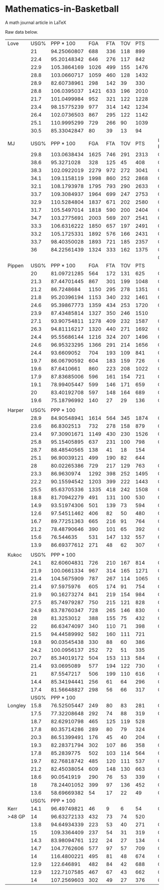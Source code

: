 # Mathematics-in-Basketball
A math journal article in LaTeX

Raw data below.

|         |      |             |      |     |     |      |  |            |              | 
|---------|------|-------------|------|-----|-----|------|--|------------|--------------| 
| Love    | USG% | PPP * 100   | FGA  | FTA | TOV | PTS  |  |            |              | 
|         | 21   | 94.25060807 | 688  | 336 | 118 | 899  |  |            |              | 
|         | 22.4 | 95.20148342 | 646  | 276 | 117 | 842  |  |            |              | 
|         | 22.9 | 105.3864169 | 1026 | 499 | 155 | 1476 |  |            |              | 
|         | 28.8 | 103.0660717 | 1059 | 460 | 128 | 1432 |  |            |              | 
|         | 28.9 | 82.60738961 | 298  | 142 | 39  | 330  |  |            |              | 
|         | 28.8 | 106.0395037 | 1421 | 633 | 196 | 2010 |  |            |              | 
|         | 21.7 | 101.0499984 | 952  | 321 | 122 | 1228 |  |            |              | 
|         | 23.4 | 98.15775239 | 977  | 314 | 142 | 1234 |  |            |              | 
|         | 26.4 | 102.0736503 | 867  | 295 | 122 | 1142 |  |            |              | 
|         | 25.1 | 110.9995299 | 729  | 266 | 90  | 1039 |  |            |              | 
|         | 30.5 | 85.33042847 | 80   | 39  | 13  | 94   |  |            |              | 
|         |      |             |      |     |     |      |  |            |              | 
| MJ      | USG% | PPP * 100   | FGA  | FTA | TOV | PTS  |  | Usage Rate | PPP          | 
|         | 29.8 | 103.0638434 | 1625 | 746 | 291 | 2313 |  | 0.298      | 1.184        | 
|         | 38.6 | 95.3271028  | 328  | 125 | 45  | 408  |  | 0.386      | 0.953271028  | 
|         | 38.3 | 102.0922019 | 2279 | 972 | 272 | 3041 |  | 0.383      | 1.020922019  | 
|         | 34.1 | 109.1158119 | 1998 | 860 | 252 | 2868 |  | 0.341      | 1.091158119  | 
|         | 32.1 | 108.1793978 | 1795 | 793 | 290 | 2633 |  | 0.321      | 1.081793978  | 
|         | 33.7 | 109.3084937 | 1964 | 699 | 247 | 2753 |  | 0.337      | 1.093084937  | 
|         | 32.9 | 110.5284804 | 1837 | 671 | 202 | 2580 |  | 0.329      | 1.105284804  | 
|         | 31.7 | 105.5497014 | 1818 | 590 | 200 | 2404 |  | 0.317      | 1.055497014  | 
|         | 34.7 | 103.2775691 | 2003 | 569 | 207 | 2541 |  | 0.347      | 1.032775691  | 
|         | 33.3 | 106.6316222 | 1850 | 657 | 197 | 2491 |  | 0.333      | 1.066316222  | 
|         | 33.2 | 105.1725331 | 1892 | 576 | 166 | 2431 |  | 0.332      | 1.051725331  | 
|         | 33.7 | 98.40350028 | 1893 | 721 | 185 | 2357 |  | 0.337      | 0.9840350028 | 
|         | 36   | 84.22561439 | 1324 | 333 | 162 | 1375 |  | 0.36       | 0.8422561439 | 
|         |      |             |      |     |     |      |  | 0          |              | 
| Pippen  | USG% | PPP * 100   | FGA  | FTA | TOV | PTS  |  |            |              | 
|         | 20   | 81.09721285 | 564  | 172 | 131 | 625  |  | 0.2        | 0.8109721285 | 
|         | 21.3 | 87.44701445 | 867  | 301 | 199 | 1048 |  | 0.213      | 0.8744701445 | 
|         | 21.2 | 86.7248684  | 1150 | 295 | 278 | 1351 |  | 0.212      | 0.867248684  | 
|         | 21.8 | 95.20396194 | 1153 | 340 | 232 | 1461 |  | 0.218      | 0.9520396194 | 
|         | 24.6 | 95.39867773 | 1359 | 434 | 253 | 1720 |  | 0.246      | 0.9539867773 | 
|         | 23.9 | 87.43485814 | 1327 | 350 | 246 | 1510 |  |            |              | 
|         | 27.1 | 93.90754811 | 1278 | 409 | 232 | 1587 |  | 0.271      | 0.9390754811 | 
|         | 26.3 | 94.81116217 | 1320 | 440 | 271 | 1692 |  | 0.263      | 0.9481116217 | 
|         | 24.4 | 95.55686144 | 1216 | 324 | 207 | 1496 |  | 0.244      | 0.9555686144 | 
|         | 24.6 | 96.95323295 | 1366 | 291 | 214 | 1656 |  | 0.246      | 0.9695323295 | 
|         | 24.4 | 93.6609052  | 704  | 193 | 109 | 841  |  | 0.244      | 0.936609052  | 
|         | 19.7 | 86.06790592 | 604  | 183 | 159 | 726  |  | 0.197      | 0.8606790592 | 
|         | 19.6 | 87.6410661  | 860  | 223 | 208 | 1022 |  | 0.196      | 0.876410661  | 
|         | 17.9 | 87.83685006 | 596  | 161 | 154 | 721  |  | 0.179      | 0.8783685006 | 
|         | 19.1 | 78.99405447 | 599  | 146 | 171 | 659  |  | 0.191      | 0.7899405447 | 
|         | 20   | 83.40192708 | 597  | 148 | 164 | 689  |  | 0.2        | 0.8340192708 | 
|         | 19.6 | 75.18796992 | 140  | 27  | 29  | 136  |  | 0.196      | 0.7518796992 | 
|         |      |             |      |     |     |      |  |            |              | 
| Harper  | USG% | PPP * 100   |      |     |     |      |  |            |              | 
|         | 28.9 | 84.90548941 | 1614 | 564 | 345 | 1874 |  | 0.289      | 0.8490548941 | 
|         | 23.6 | 86.8302513  | 732  | 278 | 158 | 879  |  | 0.236      | 0.868302513  | 
|         | 23.4 | 97.30901671 | 1149 | 430 | 230 | 1526 |  | 0.234      | 0.9730901671 | 
|         | 25.8 | 95.15405895 | 637  | 231 | 100 | 798  |  | 0.258      | 0.9515405895 | 
|         | 28.7 | 88.48540565 | 138  | 41  | 18  | 154  |  |            |              | 
|         | 25.1 | 96.90039121 | 499  | 190 | 82  | 644  |  |            |              | 
|         | 28   | 80.02265386 | 729  | 217 | 129 | 763  |  | 0.28       | 0.8002265386 | 
|         | 23.3 | 86.9630974  | 1292 | 398 | 252 | 1495 |  | 0.233      | 0.869630974  | 
|         | 22.2 | 90.15594542 | 1203 | 399 | 222 | 1443 |  | 0.222      | 0.9015594542 | 
|         | 25.5 | 85.63705336 | 1335 | 418 | 242 | 1508 |  | 0.255      | 0.8563705336 | 
|         | 18.8 | 81.70942279 | 491  | 131 | 100 | 530  |  | 0.188      | 0.8170942279 | 
|         | 14.9 | 93.51974306 | 501  | 139 | 73  | 594  |  | 0.149      | 0.9351974306 | 
|         | 12.6 | 97.54511462 | 406  | 82  | 50  | 480  |  | 0.126      | 0.9754511462 | 
|         | 16.7 | 89.77251363 | 665  | 216 | 91  | 764  |  | 0.167      | 0.8977251363 | 
|         | 21.2 | 78.48790646 | 390  | 101 | 65  | 392  |  | 0.212      | 0.7848790646 | 
|         | 15.6 | 76.544635   | 531  | 147 | 132 | 557  |  | 0.156      | 0.76544635   | 
|         | 13.9 | 86.69377612 | 271  | 48  | 62  | 307  |  | 0.139      | 0.8669377612 | 
|         |      |             |      |     |     |      |  |            |              | 
| Kukoc   | USG% | PPP * 100   |      |     |     |      |  |            |              | 
|         | 24.1 | 82.60604831 | 726  | 210 | 167 | 814  |  | 0.241      | 0.8260604831 | 
|         | 21.9 | 100.0661334 | 967  | 314 | 165 | 1271 |  | 0.219      | 1.000661334  | 
|         | 21.4 | 104.5675909 | 787  | 267 | 114 | 1065 |  | 0.214      | 1.045675909  | 
|         | 21.4 | 97.5975976  | 605  | 174 | 91  | 754  |  | 0.214      | 0.975975976  | 
|         | 21.9 | 90.16273274 | 841  | 219 | 154 | 984  |  | 0.219      | 0.9016273274 | 
|         | 27.5 | 85.74979287 | 750  | 215 | 121 | 828  |  | 0.249      | 0.8378760347 | 
|         | 24.9 | 83.78760347 | 728  | 265 | 146 | 830  |  | 0.28       | 0.813253012  | 
|         | 28   | 81.3253012  | 388  | 155 | 75  | 432  |  | 0.22       | 0.8663474097 | 
|         | 22   | 86.63474097 | 340  | 110 | 71  | 398  |  | 0.215      | 0.9444589992 | 
|         | 21.5 | 94.44589992 | 582  | 160 | 111 | 721  |  |            |              | 
|         | 19.8 | 90.03545438 | 330  | 88  | 60  | 386  |  |            |              | 
|         | 24.2 | 100.0956137 | 252  | 72  | 51  | 335  |  |            |              | 
|         | 20.7 | 85.34019172 | 504  | 153 | 113 | 584  |  | 0.207      | 0.8534019172 | 
|         | 21.4 | 93.0695089  | 577  | 194 | 122 | 730  |  | 0.214      | 0.930695089  | 
|         | 21   | 87.5547217  | 506  | 199 | 110 | 616  |  | 0.21       | 0.875547217  | 
|         | 14.4 | 85.34194441 | 256  | 61  | 64  | 296  |  | 0.144      | 0.8534194441 | 
|         | 17.4 | 81.56648827 | 298  | 56  | 66  | 317  |  | 0.174      | 0.8156648827 | 
|         | USG% | PPP * 100   |      |     |     |      |  |            |              | 
| Longley | 15.8 | 76.52505447 | 249  | 80  | 83  | 281  |  | 0.158      | 0.7652505447 | 
|         | 17.5 | 77.32208648 | 292  | 74  | 88  | 319  |  | 0.175      | 0.7732208648 | 
|         | 18.7 | 82.62910798 | 465  | 125 | 119 | 528  |  |            |              | 
|         | 17.8 | 80.35714286 | 289  | 80  | 79  | 324  |  |            |              | 
|         | 20.3 | 86.51399491 | 176  | 45  | 40  | 204  |  | 0.187      | 0.8262910798 | 
|         | 19.3 | 82.28371794 | 302  | 107 | 86  | 358  |  | 0.193      | 0.8228371794 | 
|         | 17.8 | 85.2839775  | 502  | 103 | 114 | 564  |  | 0.178      | 0.852839775  | 
|         | 19.7 | 82.76818742 | 485  | 120 | 111 | 537  |  | 0.197      | 0.8276818742 | 
|         | 21.2 | 82.45038054 | 609  | 148 | 130 | 663  |  | 0.212      | 0.8245038054 | 
|         | 18.6 | 90.0541919  | 290  | 76  | 53  | 339  |  | 0.186      | 0.900541919  | 
|         | 18   | 78.24401052 | 399  | 97  | 136 | 452  |  | 0.18       | 0.7824401052 | 
|         | 13.6 | 58.69669382 | 54   | 17  | 22  | 49   |  | 0.136      | 0.5869669382 | 
|         | USG% | PPP * 100   |      |     |     |      |  |            |              | 
| Kerr    | 14.1 | 96.49749821 | 46   | 9   | 6   | 54   |  | 0.141      | 0.9649749821 | 
| >48 GP  | 14   | 96.63272133 | 432  | 73  | 74  | 520  |  |            |              | 
|         | 13.8 | 94.64934339 | 223  | 53  | 40  | 271  |  | 0.14       | 0.9663272133 | 
|         | 15   | 109.3364409 | 237  | 54  | 31  | 319  |  | 0.138      | 0.9464934339 | 
|         | 14.3 | 83.98094761 | 122  | 24  | 27  | 134  |  | 0.143      | 0.8398094761 | 
|         | 14.7 | 104.7762606 | 577  | 97  | 57  | 709  |  | 0.147      | 1.047762606  | 
|         | 14   | 116.4800221 | 495  | 81  | 48  | 674  |  | 0.14       | 1.164800221  | 
|         | 12.9 | 122.646891  | 482  | 84  | 42  | 688  |  | 0.129      | 1.22646891   | 
|         | 12.9 | 122.7107585 | 467  | 67  | 43  | 662  |  | 0.129      | 1.227107585  | 
|         | 14   | 107.2569603 | 302  | 49  | 27  | 376  |  | 0.14       | 1.072569603  | 
